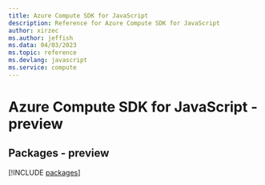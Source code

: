 ```yaml
---
title: Azure Compute SDK for JavaScript
description: Reference for Azure Compute SDK for JavaScript
author: xirzec
ms.author: jeffish
ms.data: 04/03/2023
ms.topic: reference
ms.devlang: javascript
ms.service: compute
---
```

# Azure Compute SDK for JavaScript - preview
## Packages - preview
[!INCLUDE [packages](compute-index.md)]